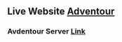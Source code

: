 ## Live Website [Adventour](https://simple-firebase-4a4da.firebaseapp.com/)

### Avdentour Server [Link](https://sleepy-island-26546.herokuapp.com/)

